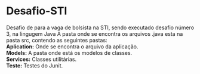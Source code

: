 # Desafio-STI
Desafio de para a vaga de bolsista na STI, sendo executado desafio número 3, na lingugem Java
A pasta onde se encontra os arquivos .java esta na pasta src, contendo as seguintes pastas:</br>
<strong>Aplication:</strong> Onde  se encontra o arquivo da aplicação.</br>
<strong>Models:</strong>  A pasta onde está os modelos de classes.</br>
<strong>Services:</strong> Classes utilitárias.</br>
<strong>Teste:</strong> Testes do Junit.</br>
